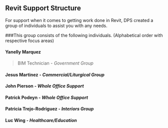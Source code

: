 ## Revit Support Structure

For support when it comes to getting work done in Revit, DPS created a group of individuals to assist you with any needs.

###This group consists of the following individuals. (Alphabetical order with respective focus areas)

#### Yanelly Marquez 
>BIM Technician - *Government Group*

#### Jesus Martinez - *Commercial/Liturgical Group*

#### John Pierson - *Whole Office Support*

#### Patrick Podeyn - *Whole Office Support*

#### Patricia Trejo-Rodriguez - *Interiors Group*

#### Luc Wing - *Healthcare/Education*

